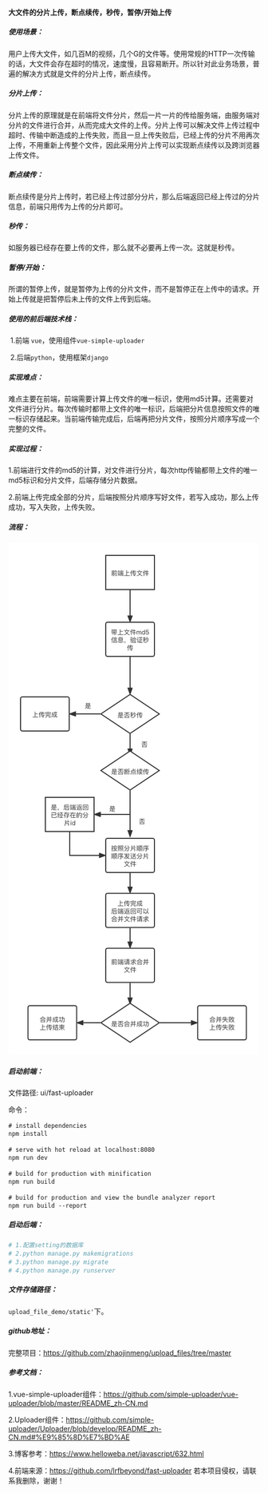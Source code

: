 #### 大文件的分片上传，断点续传，秒传，暂停/开始上传

##### 使用场景：

​		用户上传大文件，如几百M的视频，几个G的文件等。使用常规的HTTP一次传输的话，大文件会存在超时的情况，速度慢，且容易断开。所以针对此业务场景，普遍的解决方式就是文件的分片上传，断点续传。

##### 分片上传：

​		分片上传的原理就是在前端将文件分片，然后一片一片的传给服务端，由服务端对分片的文件进行合并，从而完成大文件的上传。分片上传可以解决文件上传过程中超时、传输中断造成的上传失败，而且一旦上传失败后，已经上传的分片不用再次上传，不用重新上传整个文件，因此采用分片上传可以实现断点续传以及跨浏览器上传文件。

##### 断点续传：

​		断点续传是分片上传时，若已经上传过部分分片，那么后端返回已经上传过的分片信息，前端只用传为上传的分片即可。

##### 秒传：

​		如服务器已经存在要上传的文件，那么就不必要再上传一次。这就是秒传。

##### 暂停/开始：

​		所谓的暂停上传，就是暂停为上传的分片文件，而不是暂停正在上传中的请求。开始上传就是把暂停后未上传的文件上传到后端。



##### 使用的前后端技术栈：

​			1.前端 `vue`，使用组件`vue-simple-uploader`

​			2.后端`python`，使用框架`django`

##### 实现难点：

​		难点主要在前端，前端需要计算上传文件的唯一标识，使用md5计算。还需要对文件进行分片。每次传输时都带上文件的唯一标识，后端把分片信息按照文件的唯一标识存储起来。当前端传输完成后，后端再把分片文件，按照分片顺序写成一个完整的文件。

##### 实现过程：

​		1.前端进行文件的md5的计算，对文件进行分片，每次http传输都带上文件的唯一md5标识和分片文件，后端存储分片数据。

​		2.前端上传完成全部的分片，后端按照分片顺序写好文件，若写入成功，那么上传成功，写入失败，上传失败。



##### 流程：



![大文件上传流程](https://github.com/zhaojinmeng/upload_files/blob/master/utils/%E5%A4%A7%E6%96%87%E4%BB%B6%E4%B8%8A%E4%BC%A0%E6%B5%81%E7%A8%8B.png)



##### 启动前端：

文件路径: ui/fast-uploader

命令：

```shell
# install dependencies
npm install

# serve with hot reload at localhost:8080
npm run dev

# build for production with minification
npm run build

# build for production and view the bundle analyzer report
npm run build --report
```

##### 启动后端：

```python
# 1.配置setting的数据库
# 2.python manage.py makemigrations
# 3.python manage.py migrate
# 4.python manage.py runserver
```

##### 文件存储路径：

`upload_file_demo/static'`下。

##### github地址：

完整项目：https://github.com/zhaojinmeng/upload_files/tree/master

##### 参考文档：

1.vue-simple-uploader组件：https://github.com/simple-uploader/vue-uploader/blob/master/README_zh-CN.md

2.Uploader组件：https://github.com/simple-uploader/Uploader/blob/develop/README_zh-CN.md#%E9%85%8D%E7%BD%AE

3.博客参考：https://www.helloweba.net/javascript/632.html

4.前端来源：https://github.com/lrfbeyond/fast-uploader
若本项目侵权，请联系我删除，谢谢！





